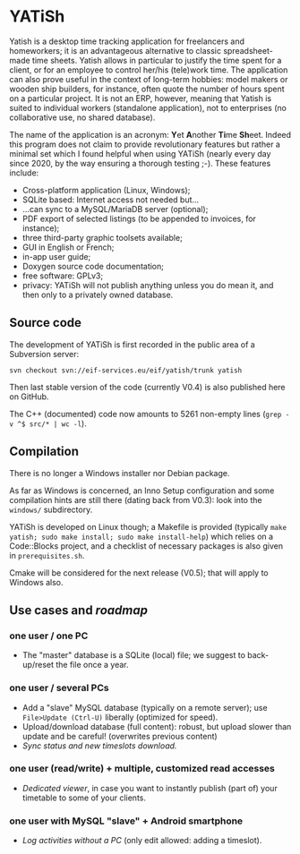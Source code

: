 # YATiSh

Yatish is a desktop time tracking application for freelancers and homeworkers; it is an advantageous alternative to classic spreadsheet-made time sheets. Yatish allows in particular to justify the time spent for a client, or for an employee to control her/his (tele)work time. The application can also prove useful in the context of long-term hobbies: model makers or wooden ship builders, for instance, often quote the number of hours spent on a particular project. It is not an ERP, however, meaning that Yatish is suited to individual workers (standalone application), not to enterprises (no collaborative use, no shared database).

The name of the application is an acronym: **Y**et **A**nother **Ti**me **Sh**eet. Indeed this program does not claim to provide revolutionary features but rather a minimal set which I found helpful when using YATiSh (nearly every day since 2020, by the way ensuring a thorough testing ;-). These features include:

* Cross-platform application (Linux, Windows);
* SQLite based: Internet access not needed but...
* ...can sync to a MySQL/MariaDB server (optional);
* PDF export of selected listings (to be appended to invoices, for instance);
* three third-party graphic toolsets available;
* GUI in English or French;
* in-app user guide;
* Doxygen source code documentation;
* free software: GPLv3;
* privacy: YATiSh will not publish anything unless you do mean it, and then only to a privately owned database.

## Source code

The development of YATiSh is first recorded in the public area of a Subversion server:
```
svn checkout svn://eif-services.eu/eif/yatish/trunk yatish
```

Then last stable version of the code (currently V0.4) is also published here on GitHub.

The C++ (documented) code now amounts to 5261 non-empty lines (`grep -v ^$ src/* | wc -l`).

## Compilation

There is no longer a Windows installer nor Debian package.

As far as Windows is concerned, an Inno Setup configuration and some compilation hints are still there (dating back from V0.3): look into the `windows/` subdirectory.

YATiSh is developed on Linux though; a Makefile is provided (typically `make yatish; sudo make install; sudo make install-help`) which relies on a Code::Blocks project, and a checklist of necessary packages is also given in `prerequisites.sh`.

Cmake will be considered for the next release (V0.5); that will apply to Windows also.

## Use cases and *roadmap*

### one user / one PC

* The "master" database is a SQLite (local) file; we suggest to back-up/reset the file once a year.

### one user / several PCs

* Add a "slave" MySQL database (typically on a remote server); use `File>Update (Ctrl-U)` liberally (optimized for speed).
* Upload/download database (full content): robust, but upload slower than update and be careful! (overwrites previous content)
* *Sync status and new timeslots download.*

### one user (read/write) + multiple, customized read accesses

* *Dedicated viewer*, in case you want to instantly publish (part of) your timetable to some of your clients.

### one user with MySQL "slave" + Android smartphone

* *Log activities without a PC* (only edit allowed: adding a timeslot).
